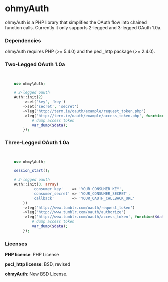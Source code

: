 ohmyAuth 
========

ohmyAuth is a PHP library that simplifies the OAuth flow into chained function calls. Currently it only supports 2-legged and 3-legged OAuth 1.0a.

### Dependencies

ohmyAuth requires PHP (>= 5.4.0) and the pecl_http package (>= 2.4.0).


### Two-Legged OAuth 1.0a

```php


    use ohmy\Auth;

    # 2-legged oauth
    Auth::init(2)
        ->set('key', 'key')
        ->set('secret', 'secret')
        ->leg('http://term.ie/oauth/example/request_token.php')
        ->leg('http://term.ie/oauth/example/access_token.php', function($data) {
            # dump access token
            var_dump($data);
        });

```

### Three-Legged OAuth 1.0a

```php


    use ohmy\Auth;

    session_start();

    # 3-legged oauth
    Auth::init(3, array(
            'consumer_key'    => 'YOUR_CONSUMER_KEY',
            'consumer_secret' => 'YOUR_CONSUMER_SECRET',
            'callback'        => 'YOUR_OAUTH_CALLBACK_URL'
        ))
        ->leg('http://www.tumblr.com/oauth/request_token')
        ->leg('http://www.tumblr.com/oauth/authorize')
        ->leg('http://www.tumblr.com/oauth/access_token', function($data) {
            # dump access token
            var_dump($data);
        });


```

### Licenses

__PHP license__: PHP License

__pecl_http license__: BSD, revised

__ohmyAuth__: New BSD License.
